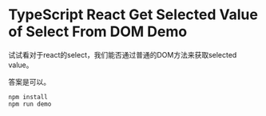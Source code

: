 TypeScript React Get Selected Value of Select From DOM Demo
============================================================

试试看对于react的select，我们能否通过普通的DOM方法来获取selected value。

答案是可以。

```
npm install
npm run demo
```
